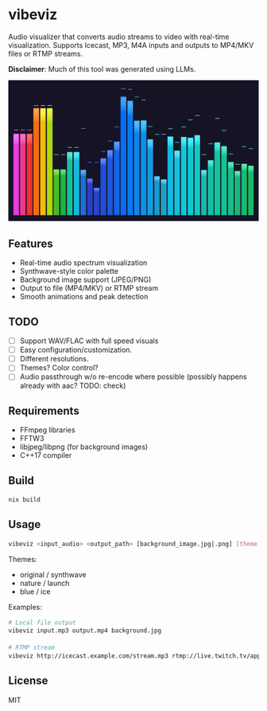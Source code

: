 # vibeviz

Audio visualizer that converts audio streams to video with real-time visualization. Supports Icecast, MP3, M4A inputs and outputs to MP4/MKV files or RTMP streams.


**Disclaimer**: Much of this tool was generated using LLMs.


![Screenshot](./screenshot.jpg)

## Features

- Real-time audio spectrum visualization
- Synthwave-style color palette
- Background image support (JPEG/PNG)
- Output to file (MP4/MKV) or RTMP stream
- Smooth animations and peak detection

## TODO

- [ ] Support WAV/FLAC with full speed visuals
- [ ] Easy configuration/customization.
- [ ] Different resolutions.
- [ ] Themes? Color control?
- [ ] Audio passthrough w/o re-encode where possible (possibly happens already with aac? TODO: check)

## Requirements

- FFmpeg libraries
- FFTW3
- libjpeg/libpng (for background images)
- C++17 compiler

## Build

```sh
nix build
```

## Usage

```sh
vibeviz <input_audio> <output_path> [background_image.jpg|.png] [theme]
```

Themes:
- original / synthwave
- nature / launch
- blue / ice

Examples:

```sh
# Local file output
vibeviz input.mp3 output.mp4 background.jpg

# RTMP stream
vibeviz http://icecast.example.com/stream.mp3 rtmp://live.twitch.tv/app/streamkey
```

## License

MIT
